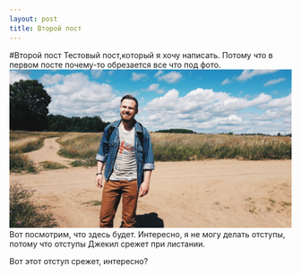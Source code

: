 ```yaml
---
layout: post
title: Второй пост
---
```


#Второй пост
Тестовый пост,который я хочу написать. Потому что в первом посте почему-то обрезается все что под фото. 
![](/assets/helloWorld/1.jpeg)
Вот посмотрим, что здесь будет. Интересно, я не могу делать отступы, потому что отступы Джекил срежет при листании. 

Вот этот отступ срежет, интересно? 